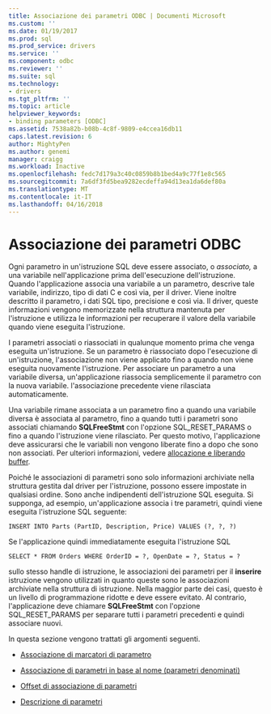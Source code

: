 ```yaml
---
title: Associazione dei parametri ODBC | Documenti Microsoft
ms.custom: ''
ms.date: 01/19/2017
ms.prod: sql
ms.prod_service: drivers
ms.service: ''
ms.component: odbc
ms.reviewer: ''
ms.suite: sql
ms.technology:
- drivers
ms.tgt_pltfrm: ''
ms.topic: article
helpviewer_keywords:
- binding parameters [ODBC]
ms.assetid: 7538a82b-b08b-4c8f-9809-e4ccea16db11
caps.latest.revision: 6
author: MightyPen
ms.author: genemi
manager: craigg
ms.workload: Inactive
ms.openlocfilehash: fedc7d179a3c40c0859b8b1bed4a9c77f1e8c565
ms.sourcegitcommit: 7a6df3fd5bea9282ecdeffa94d13ea1da6def80a
ms.translationtype: MT
ms.contentlocale: it-IT
ms.lasthandoff: 04/16/2018
---
```

# <a name="binding-parameters-odbc"></a>Associazione dei parametri ODBC
Ogni parametro in un'istruzione SQL deve essere associato, o *associato,* a una variabile nell'applicazione prima dell'esecuzione dell'istruzione. Quando l'applicazione associa una variabile a un parametro, descrive tale variabile, indirizzo, tipo di dati C e così via, per il driver. Viene inoltre descritto il parametro, i dati SQL tipo, precisione e così via. Il driver, queste informazioni vengono memorizzate nella struttura mantenuta per l'istruzione e utilizza le informazioni per recuperare il valore della variabile quando viene eseguita l'istruzione.  
  
 I parametri associati o riassociati in qualunque momento prima che venga eseguita un'istruzione. Se un parametro è riassociato dopo l'esecuzione di un'istruzione, l'associazione non viene applicato fino a quando non viene eseguita nuovamente l'istruzione. Per associare un parametro a una variabile diversa, un'applicazione riassocia semplicemente il parametro con la nuova variabile. l'associazione precedente viene rilasciata automaticamente.  
  
 Una variabile rimane associata a un parametro fino a quando una variabile diversa è associata al parametro, fino a quando tutti i parametri sono associati chiamando **SQLFreeStmt** con l'opzione SQL_RESET_PARAMS o fino a quando l'istruzione viene rilasciato. Per questo motivo, l'applicazione deve assicurarsi che le variabili non vengono liberate fino a dopo che sono non associati. Per ulteriori informazioni, vedere [allocazione e liberando buffer](../../../odbc/reference/develop-app/allocating-and-freeing-buffers.md).  
  
 Poiché le associazioni di parametri sono solo informazioni archiviate nella struttura gestita dal driver per l'istruzione, possono essere impostate in qualsiasi ordine. Sono anche indipendenti dell'istruzione SQL eseguita. Si supponga, ad esempio, un'applicazione associa i tre parametri, quindi viene eseguita l'istruzione SQL seguente:  
  
```  
INSERT INTO Parts (PartID, Description, Price) VALUES (?, ?, ?)  
```  
  
 Se l'applicazione quindi immediatamente eseguita l'istruzione SQL  
  
```  
SELECT * FROM Orders WHERE OrderID = ?, OpenDate = ?, Status = ?  
```  
  
 sullo stesso handle di istruzione, le associazioni dei parametri per il **inserire** istruzione vengono utilizzati in quanto queste sono le associazioni archiviate nella struttura di istruzione. Nella maggior parte dei casi, questo è un livello di programmazione ridotte e deve essere evitato. Al contrario, l'applicazione deve chiamare **SQLFreeStmt** con l'opzione SQL_RESET_PARAMS per separare tutti i parametri precedenti e quindi associare nuovi.  
  
 In questa sezione vengono trattati gli argomenti seguenti.  
  
-   [Associazione di marcatori di parametro](../../../odbc/reference/develop-app/binding-parameter-markers.md)  
  
-   [Associazione di parametri in base al nome (parametri denominati)](../../../odbc/reference/develop-app/binding-parameters-by-name-named-parameters.md)  
  
-   [Offset di associazione di parametri](../../../odbc/reference/develop-app/parameter-binding-offsets.md)  
  
-   [Descrizione di parametri](../../../odbc/reference/develop-app/describing-parameters.md)
